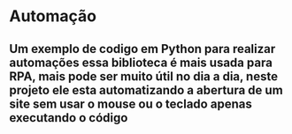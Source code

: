 # Automação
## Um exemplo  de codigo em Python para realizar automações essa biblioteca é mais usada para RPA, mais pode ser muito útil no dia a dia, neste projeto ele esta automatizando a abertura de um site sem usar o mouse ou o teclado apenas executando o código 
